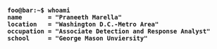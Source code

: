 <!-- Zero width character is used to put extra blank lines before and after code -->
<h3>

```console
foo@bar:~$ whoami
name       = "Praneeth Marella"
location   = "Washington D.C.-Metro Area"
occupation = "Associate Detection and Response Analyst"
school     = "George Mason Unviersity"
```
</h3>
